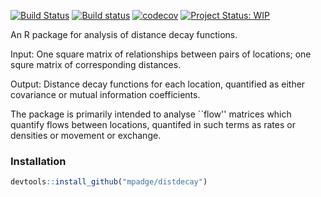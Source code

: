 <!-- README.md is generated from README.Rmd. Please edit that file -->
[![Build Status](https://travis-ci.org/mpadge/distdecay.svg?branch=master)](https://travis-ci.org/mpadge/distdecay) [![Build status](https://ci.appveyor.com/api/projects/status/github/mpadge/distdecay?svg=true)](https://ci.appveyor.com/project/mpadge/distdecay) [![codecov](https://codecov.io/gh/mpadge/distdecay/branch/master/graph/badge.svg)](https://codecov.io/gh/mpadge/distdecay) [![Project Status: WIP](http://www.repostatus.org/badges/latest/wip.svg)](http://www.repostatus.org/#WIP)

An R package for analysis of distance decay functions.

Input: One square matrix of relationships between pairs of locations; one squre matrix of corresponding distances.

Output: Distance decay functions for each location, quantified as either covariance or mutual information coefficients.

The package is primarily intended to analyse \`\`flow'' matrices which quantify flows between locations, quantifed in such terms as rates or densities or movement or exchange.

### Installation

``` r
devtools::install_github("mpadge/distdecay")
```

